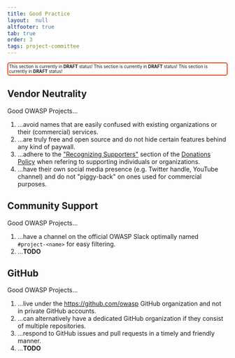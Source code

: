 ```yaml
---
title: Good Practice
layout:  null
altfooter: true
tab: true
order: 3
tags: project-committee
---
```


<p style="border: 2px solid #E64A19; border-radius: 5px; font-size: 0.7em; padding: 2px;">
This section is currently in <strong>DRAFT</strong> status! This section is currently in <strong>DRAFT</strong> status! This section is currently in <strong>DRAFT</strong> status!
</p>

## Vendor Neutrality

Good OWASP Projects...

1. ...avoid names that are easily confused with existing organizations or their (commercial) services.
2. ...are truly free and open source and do not hide certain features behind any kind of paywall.
3. ...adhere to the ["Recognizing Supporters"](https://owasp.org/www-policy/operational/donations#recognizing-supporters) section of the [Donations Policy](https://owasp.org/www-policy/operational/donations) when refering to supporting individuals or organizations.
4. ...have their own social media presence (e.g. Twitter handle, YouTube channel) and do not "piggy-back" on ones used for commercial purposes.

## Community Support

Good OWASP Projects...

1. ...have a channel on the official OWASP Slack optimally named `#project-<name>` for easy filtering.
2. ...__TODO__

## GitHub

Good OWASP Projects...

1. ...live under the <https://github.com/owasp> GitHub organization and not in private GitHub accounts.
2. ...can alternatively have a dedicated GitHub organization if they consist of multiple repositories.
3. ...respond to GitHub issues and pull requests in a timely and friendly manner.
4. ...__TODO__